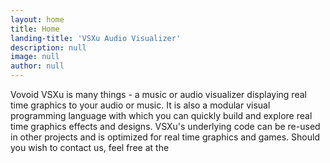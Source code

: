 ```yaml
---
layout: home
title: Home
landing-title: 'VSXu Audio Visualizer'
description: null
image: null
author: null
---
```


Vovoid VSXu is many things - a music or audio visualizer displaying real time graphics to your audio or music. It is also a modular visual programming language with which you can quickly build and explore real time graphics effects and designs. VSXu's underlying code can be re-used in other projects and is optimized for real time graphics and games.
Should you wish to contact us, feel free at the 

